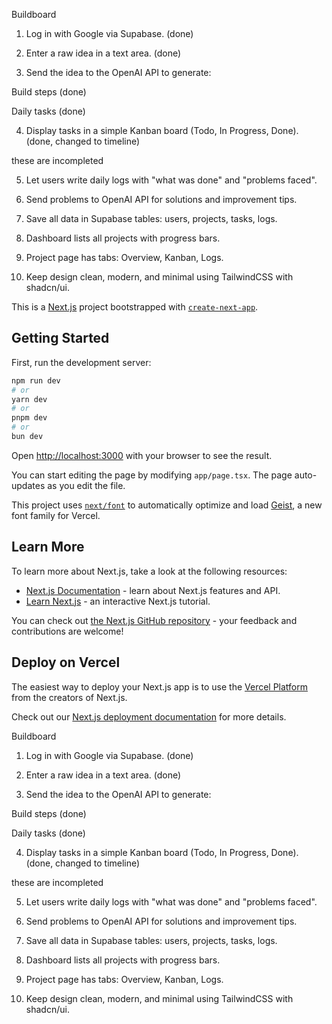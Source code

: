 Buildboard

1. Log in with Google via Supabase. (done)


2. Enter a raw idea in a text area.  (done)


3. Send the idea to the OpenAI API to generate:

Build steps  (done)

Daily tasks  (done)



4. Display tasks in a simple Kanban board (Todo, In Progress, Done).  (done, changed to timeline)



these are incompleted

5. Let users write daily logs with "what was done" and "problems faced".


6. Send problems to OpenAI API for solutions and improvement tips.


7. Save all data in Supabase tables: users, projects, tasks, logs.


8. Dashboard lists all projects with progress bars.


9. Project page has tabs: Overview, Kanban, Logs.


10. Keep design clean, modern, and minimal using TailwindCSS with shadcn/ui.





This is a [Next.js](https://nextjs.org) project bootstrapped with [`create-next-app`](https://nextjs.org/docs/app/api-reference/cli/create-next-app).

## Getting Started

First, run the development server:

```bash
npm run dev
# or
yarn dev
# or
pnpm dev
# or
bun dev
```

Open [http://localhost:3000](http://localhost:3000) with your browser to see the result.

You can start editing the page by modifying `app/page.tsx`. The page auto-updates as you edit the file.

This project uses [`next/font`](https://nextjs.org/docs/app/building-your-application/optimizing/fonts) to automatically optimize and load [Geist](https://vercel.com/font), a new font family for Vercel.

## Learn More

To learn more about Next.js, take a look at the following resources:

- [Next.js Documentation](https://nextjs.org/docs) - learn about Next.js features and API.
- [Learn Next.js](https://nextjs.org/learn) - an interactive Next.js tutorial.

You can check out [the Next.js GitHub repository](https://github.com/vercel/next.js) - your feedback and contributions are welcome!

## Deploy on Vercel

The easiest way to deploy your Next.js app is to use the [Vercel Platform](https://vercel.com/new?utm_medium=default-template&filter=next.js&utm_source=create-next-app&utm_campaign=create-next-app-readme) from the creators of Next.js.

Check out our [Next.js deployment documentation](https://nextjs.org/docs/app/building-your-application/deploying) for more details.


Buildboard

1. Log in with Google via Supabase. (done)


2. Enter a raw idea in a text area.  (done)


3. Send the idea to the OpenAI API to generate:

Build steps  (done)

Daily tasks  (done)



4. Display tasks in a simple Kanban board (Todo, In Progress, Done).  (done, changed to timeline)



these are incompleted

5. Let users write daily logs with "what was done" and "problems faced".


6. Send problems to OpenAI API for solutions and improvement tips.


7. Save all data in Supabase tables: users, projects, tasks, logs.


8. Dashboard lists all projects with progress bars.


9. Project page has tabs: Overview, Kanban, Logs.


10. Keep design clean, modern, and minimal using TailwindCSS with shadcn/ui.



